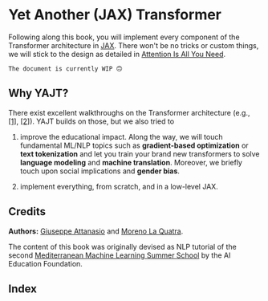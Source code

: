 # Yet Another (JAX) Transformer

Following along this book, you will implement every component of the Transformer architecture in [JAX](https://github.com/google/jax). There won't be no tricks or custom things, we will stick to the design as detailed in [Attention Is All You Need](https://proceedings.neurips.cc/paper/2017/file/3f5ee243547dee91fbd053c1c4a845aa-Paper.pdf). 

```{warning}
The document is currently WIP 🙃
```


## Why YAJT? 

There exist excellent walkthroughs on the Transformer architecture (e.g., [\[1\]](http://nlp.seas.harvard.edu/annotated-transformer/), [\[2\]](https://uvadlc-notebooks.readthedocs.io/en/latest/tutorial_notebooks/tutorial6/Transformers_and_MHAttention.html)). YAJT builds on those, but we also tried to

1. improve the educational impact. Along the way, we will touch fundamental ML/NLP topics such as **gradient-based optimization** or **text tokenization** and let you train your brand new transformers to solve **language modeling** and **machine translation**. Moreover, we briefly touch upon social implications and **gender bias**.

2. implement everything, from scratch, and in a low-level JAX.


## Credits

**Authors:** [Giuseppe Attanasio](https://gattanasio.cc/) and [Moreno La Quatra](https://www.mlaquatra.me/).

The content of this book was originally devised as NLP tutorial of the second [Mediterranean Machine Learning Summer School](https://www.m2lschool.org/past-editions/m2l-2022) by the AI Education Foundation.

## Index

```{tableofcontents}
```